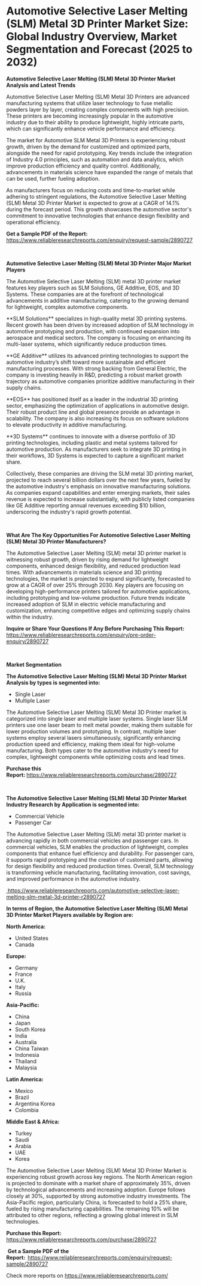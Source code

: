 <p><h1>Automotive Selective Laser Melting (SLM) Metal 3D Printer Market Size: Global Industry Overview, Market Segmentation and Forecast (2025 to 2032)</h1></p><p><strong>Automotive Selective Laser Melting (SLM) Metal 3D Printer Market Analysis and Latest Trends</strong></p>
<p><p>Automotive Selective Laser Melting (SLM) Metal 3D Printers are advanced manufacturing systems that utilize laser technology to fuse metallic powders layer by layer, creating complex components with high precision. These printers are becoming increasingly popular in the automotive industry due to their ability to produce lightweight, highly intricate parts, which can significantly enhance vehicle performance and efficiency.</p><p>The market for Automotive SLM Metal 3D Printers is experiencing robust growth, driven by the demand for customized and optimized parts, alongside the need for rapid prototyping. Key trends include the integration of Industry 4.0 principles, such as automation and data analytics, which improve production efficiency and quality control. Additionally, advancements in materials science have expanded the range of metals that can be used, further fueling adoption.</p><p>As manufacturers focus on reducing costs and time-to-market while adhering to stringent regulations, the Automotive Selective Laser Melting (SLM) Metal 3D Printer Market is expected to grow at a CAGR of 14.1% during the forecast period. This growth showcases the automotive sector's commitment to innovative technologies that enhance design flexibility and operational efficiency.</p></p>
<p><strong>Get a Sample PDF of the Report:&nbsp;</strong> <a href="https://www.reliableresearchreports.com/enquiry/request-sample/2890727?utm_campaign=1674&utm_medium=2&utm_source=Github&utm_content=ia&utm_term=14032025&utm_id=automotive-selective-laser-melting-slm-metal-3d-printer">https://www.reliableresearchreports.com/enquiry/request-sample/2890727</a></p>
<p>&nbsp;</p>
<p><strong>Automotive Selective Laser Melting (SLM) Metal 3D Printer Major Market Players</strong></p>
<p><p>The Automotive Selective Laser Melting (SLM) metal 3D printer market features key players such as SLM Solutions, GE Additive, EOS, and 3D Systems. These companies are at the forefront of technological advancements in additive manufacturing, catering to the growing demand for lightweight, complex automotive components.</p><p>**SLM Solutions** specializes in high-quality metal 3D printing systems. Recent growth has been driven by increased adoption of SLM technology in automotive prototyping and production, with continued expansion into aerospace and medical sectors. The company is focusing on enhancing its multi-laser systems, which significantly reduce production times.</p><p>**GE Additive** utilizes its advanced printing technologies to support the automotive industry’s shift toward more sustainable and efficient manufacturing processes. With strong backing from General Electric, the company is investing heavily in R&D, predicting a robust market growth trajectory as automotive companies prioritize additive manufacturing in their supply chains.</p><p>**EOS** has positioned itself as a leader in the industrial 3D printing sector, emphasizing the optimization of applications in automotive design. Their robust product line and global presence provide an advantage in scalability. The company is also increasing its focus on software solutions to elevate productivity in additive manufacturing.</p><p>**3D Systems** continues to innovate with a diverse portfolio of 3D printing technologies, including plastic and metal systems tailored for automotive production. As manufacturers seek to integrate 3D printing in their workflows, 3D Systems is expected to capture a significant market share.</p><p>Collectively, these companies are driving the SLM metal 3D printing market, projected to reach several billion dollars over the next few years, fueled by the automotive industry's emphasis on innovative manufacturing solutions. As companies expand capabilities and enter emerging markets, their sales revenue is expected to increase substantially, with publicly listed companies like GE Additive reporting annual revenues exceeding $10 billion, underscoring the industry's rapid growth potential.</p></p>
<p>&nbsp;</p>
<p><strong>What Are The Key Opportunities For Automotive Selective Laser Melting (SLM) Metal 3D Printer Manufacturers?</strong></p>
<p><p>The Automotive Selective Laser Melting (SLM) metal 3D printer market is witnessing robust growth, driven by rising demand for lightweight components, enhanced design flexibility, and reduced production lead times. With advancements in materials science and 3D printing technologies, the market is projected to expand significantly, forecasted to grow at a CAGR of over 25% through 2030. Key players are focusing on developing high-performance printers tailored for automotive applications, including prototyping and low-volume production. Future trends indicate increased adoption of SLM in electric vehicle manufacturing and customization, enhancing competitive edges and optimizing supply chains within the industry.</p></p>
<p><strong>Inquire or Share Your Questions If Any Before Purchasing This Report:</strong> <a href="https://www.reliableresearchreports.com/enquiry/pre-order-enquiry/2890727?utm_campaign=1674&utm_medium=2&utm_source=Github&utm_content=ia&utm_term=14032025&utm_id=automotive-selective-laser-melting-slm-metal-3d-printer">https://www.reliableresearchreports.com/enquiry/pre-order-enquiry/2890727</a></p>
<p>&nbsp;</p>
<p><strong>Market Segmentation</strong></p>
<p><strong>The Automotive Selective Laser Melting (SLM) Metal 3D Printer Market Analysis by types is segmented into:</strong></p>
<p><ul><li>Single Laser</li><li>Multiple Laser</li></ul></p>
<p><p>The Automotive Selective Laser Melting (SLM) Metal 3D Printer market is categorized into single laser and multiple laser systems. Single laser SLM printers use one laser beam to melt metal powder, making them suitable for lower production volumes and prototyping. In contrast, multiple laser systems employ several lasers simultaneously, significantly enhancing production speed and efficiency, making them ideal for high-volume manufacturing. Both types cater to the automotive industry's need for complex, lightweight components while optimizing costs and lead times.</p></p>
<p><strong>Purchase this Report:&nbsp;</strong><a href="https://www.reliableresearchreports.com/purchase/2890727?utm_campaign=1674&utm_medium=2&utm_source=Github&utm_content=ia&utm_term=14032025&utm_id=automotive-selective-laser-melting-slm-metal-3d-printer">https://www.reliableresearchreports.com/purchase/2890727</a></p>
<p>&nbsp;</p>
<p><strong>The Automotive Selective Laser Melting (SLM) Metal 3D Printer Market Industry Research by Application is segmented into:</strong></p>
<p><ul><li>Commercial Vehicle</li><li>Passenger Car</li></ul></p>
<p><p>The Automotive Selective Laser Melting (SLM) metal 3D printer market is advancing rapidly in both commercial vehicles and passenger cars. In commercial vehicles, SLM enables the production of lightweight, complex components that enhance fuel efficiency and durability. For passenger cars, it supports rapid prototyping and the creation of customized parts, allowing for design flexibility and reduced production times. Overall, SLM technology is transforming vehicle manufacturing, facilitating innovation, cost savings, and improved performance in the automotive industry.</p></p>
<p><a href="https://www.reliableresearchreports.com/automotive-selective-laser-melting-slm-metal-3d-printer-r2890727?utm_campaign=1674&utm_medium=2&utm_source=Github&utm_content=ia&utm_term=14032025&utm_id=automotive-selective-laser-melting-slm-metal-3d-printer">&nbsp;https://www.reliableresearchreports.com/automotive-selective-laser-melting-slm-metal-3d-printer-r2890727</a></p>
<p><strong>In terms of Region, the Automotive Selective Laser Melting (SLM) Metal 3D Printer Market Players available by Region are:</strong></p>
<p>
    <p> <strong> North America: </strong>
        <ul>
            <li>United States</li>
            <li>Canada</li>
        </ul>
        </p> 
    <p> <strong> Europe: </strong>
        <ul>
            <li>Germany</li>
            <li>France</li>
            <li>U.K.</li>
            <li>Italy</li>
            <li>Russia</li>
        </ul>
        </p> 
    <p> <strong> Asia-Pacific: </strong>
        <ul>
            <li>China</li>
            <li>Japan</li>
            <li>South Korea</li>
            <li>India</li>
            <li>Australia</li>
            <li>China Taiwan</li>
            <li>Indonesia</li>
            <li>Thailand</li>
            <li>Malaysia</li>
        </ul>
        </p> 
    <p> <strong> Latin America: </strong>
        <ul>
            <li>Mexico</li>
            <li>Brazil</li>
            <li>Argentina Korea</li>
            <li>Colombia</li>
        </ul>
        </p> 
    <p> <strong> Middle East & Africa: </strong>
        <ul>
            <li>Turkey</li>
            <li>Saudi</li>
            <li>Arabia</li>
            <li>UAE</li>
            <li>Korea</li>
        </ul>
    </p>
    </p>
<p><p>The Automotive Selective Laser Melting (SLM) Metal 3D Printer Market is experiencing robust growth across key regions. The North American region is projected to dominate with a market share of approximately 35%, driven by technological advancements and increasing adoption. Europe follows closely at 30%, supported by strong automotive industry investments. The Asia-Pacific region, particularly China, is forecasted to hold a 25% share, fueled by rising manufacturing capabilities. The remaining 10% will be attributed to other regions, reflecting a growing global interest in SLM technologies.</p></p>
<p><strong>Purchase this Report: </strong><a href="https://www.reliableresearchreports.com/purchase/2890727?utm_campaign=1674&utm_medium=2&utm_source=Github&utm_content=ia&utm_term=14032025&utm_id=automotive-selective-laser-melting-slm-metal-3d-printer">https://www.reliableresearchreports.com/purchase/2890727</a></p>
<p>&nbsp;<strong>Get a Sample PDF of the Report:&nbsp;&nbsp;</strong><a href="https://www.reliableresearchreports.com/enquiry/request-sample/2890727?utm_campaign=1674&utm_medium=2&utm_source=Github&utm_content=ia&utm_term=14032025&utm_id=automotive-selective-laser-melting-slm-metal-3d-printer">https://www.reliableresearchreports.com/enquiry/request-sample/2890727</a></p>
<p><strong></strong></p>
<p>Check more reports on <a href="https://www.reliableresearchreports.com/?utm_campaign=1674&utm_medium=2&utm_source=Github&utm_content=ia&utm_term=14032025&utm_id=automotive-selective-laser-melting-slm-metal-3d-printer">https://www.reliableresearchreports.com/</a></p>